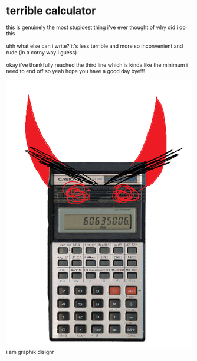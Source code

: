 # terrible calculator

this is genuinely the most stupidest thing i've ever thought of why did i do this
</br>
</br>
uhh what else can i write? it's less terrible and more so inconvenient and rude (in a corny way i guess)
</br>
</br>
okay i've thankfully reached the third line which is kinda like the minimum i need to end off so yeah hope you have a good day bye!!!
</br>
</br>
![image](./__project_image__/Screenshot%202025-05-13%20010756.png)
</br>
i am graphik disignr
